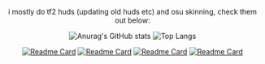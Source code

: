 <div align="center">

  i mostly do tf2 huds (updating old huds etc) and osu skinning, check them out below:

![Anurag's GitHub stats](https://github-readme-stats.vercel.app/api?username=tekunotri&theme=tokyonight&show_icons=true) 
![Top Langs](https://github-readme-stats.vercel.app/api/top-langs/?username=tekunotri&theme=tokyonight&show_icons=true&layout=compact)

[![Readme Card](https://github-readme-stats.vercel.app/api/pin/?username=tekunotri&theme=tokyonight&show_owner=true&text_bold=true&repo=technohud)](https://github.com/tekunotri/technohud)
[![Readme Card](https://github-readme-stats.vercel.app/api/pin/?username=tekunotri&theme=tokyonight&show_owner=true&text_bold=true&repo=m0re_techno)](https://github.com/tekunotri/m0re_techno)
[![Readme Card](https://github-readme-stats.vercel.app/api/pin/?username=tekunotri&theme=tokyonight&show_owner=true&text_bold=true&repo=rc-osuskins)](https://github.com/tekunotri/rc-osuskins)
[![Readme Card](https://github-readme-stats.vercel.app/api/pin/?username=vexcenot&theme=tokyonight&show_owner=true&text_bold=true&repo=-middle-mann)](https://github.com/vexcenot/-middle-mann)
